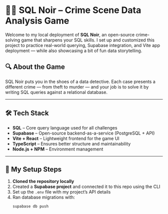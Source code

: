 # 🕵️‍♀️ SQL Noir – Crime Scene Data Analysis Game

Welcome to my local deployment of **SQL Noir**, an open-source crime-solving game that sharpens your SQL skills. I set up and customized this project to practice real-world querying, Supabase integration, and Vite app deployment — while also showcasing a bit of fun data storytelling.

## 🔍 About the Game

SQL Noir puts you in the shoes of a data detective. Each case presents a different crime — from theft to murder — and your job is to solve it by writing SQL queries against a relational database.

---

## 🛠️ Tech Stack

- **SQL** – Core query language used for all challenges
- **Supabase** – Open-source backend-as-a-service (PostgreSQL + API)
- **Vite + React** – Lightweight frontend for the game UI
- **TypeScript** – Ensures better structure and maintainability
- **Node.js + NPM** – Environment management

---

## 🚀 My Setup Steps

1. **Cloned the repository locally**
2. Created a **Supabase project** and connected it to this repo using the CLI
3. Set up the `.env` file with my project’s API details
4. Ran database migrations with:
   ```bash
   supabase db push
